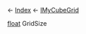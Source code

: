 ← [Index](Api-Index) ← [IMyCubeGrid](VRage.Game.ModAPI.Ingame.IMyCubeGrid)

[float](System.Single) GridSize